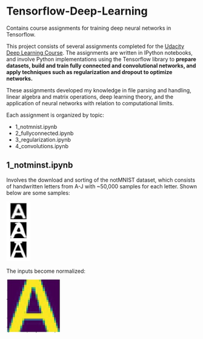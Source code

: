 # Tensorflow-Deep-Learning
Contains course assignments for training deep neural networks in Tensorflow.

This project consists of several assignments completed for the [Udacity Deep Learning Course](https://www.udacity.com/course/deep-learning--ud730). The assignments are written in IPython notebooks, and involve Python implementations using the Tensorflow library to **prepare datasets, build and train fully connected and convolutional networks, and apply techniques such as regularization and dropout to optimize networks.** 

These assignments developed my knowledge in file parsing and handling, linear algebra and matrix operations, deep learning theory, and the application of neural networks with relation to computational limits.

Each assignment is organized by topic:
* 1_notmnist.ipynb
* 2_fullyconnected.ipynb
* 3_regularization.ipynb
* 4_convolutions.ipynb

## 1_notminst.ipynb
Involves the download and sorting of the notMNIST dataset, which consists of handwritten letters from A-J with ~50,000 samples for each letter. Shown below are some samples:

![image](assets/capture1_2.JPG)

The inputs become normalized:

![image](assets/capture1_1.JPG)
